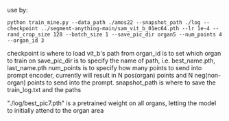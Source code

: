 use by:
```
python train_mine.py --data_path ./amos22 --snapshot_path ./log --checkpoint ../segment-anything-main/sam_vit_b_01ec64.pth --lr 1e-4 --rand_crop_size 128 --batch_size 1 --save_pic_dir organ5 --num_points 4 --organ_id 3
```
checkpoint is where to load vit_b's path from
organ_id is to set which organ to train on
save_pic_dir is to specify the name of path, i.e. best_name.pth, last_name.pth
num_points is to specify how many points to send into prompt encoder, currently will result in N pos(organ) points and N neg(non-organ) points to send into the prompt.
snapshot_path is where to save the train_log.txt and the paths

"./log/best_pic7.pth" is a pretrained weight on all organs, letting the model to initially attend to the organ area